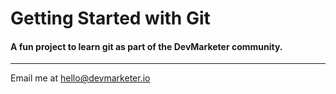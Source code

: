 # Getting Started with Git

#### A fun project to learn git as part of the **DevMarketer** community.

---

Email me at [hello@devmarketer.io](Mailto:hello@devmarketer.io)